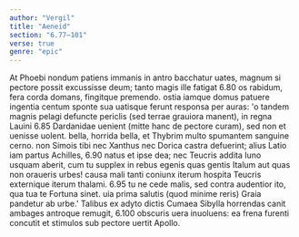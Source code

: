 ```yaml
---
author: "Vergil"
title: "Aeneid"
section: "6.77–101"
verse: true
genre: "epic"
---
```


  At Phoebi nondum patiens immanis in antro
bacchatur uates, magnum si pectore possit
excussisse deum; tanto magis ille fatigat
6.80
os rabidum, fera corda domans, fingitque premendo.
ostia iamque domus patuere ingentia centum
sponte sua uatisque ferunt responsa per auras:
'o tandem magnis pelagi defuncte periclis
(sed terrae grauiora manent), in regna Lauini
6.85
Dardanidae uenient (mitte hanc de pectore curam),
sed non et uenisse uolent. bella, horrida bella,
et Thybrim multo spumantem sanguine cerno.
non Simois tibi nec Xanthus nec Dorica castra
defuerint; alius Latio iam partus Achilles,
6.90
natus et ipse dea; nec Teucris addita Iuno  
usquam aberit, cum tu supplex in rebus egenis
quas gentis Italum aut quas non oraueris urbes!
causa mali tanti coniunx iterum hospita Teucris
externique iterum thalami.
6.95
tu ne cede malis, sed contra audentior ito,
qua tua te Fortuna sinet. uia prima salutis
(quod minime reris) Graia pandetur ab urbe.'
  Talibus ex adyto dictis Cumaea Sibylla
horrendas canit ambages antroque remugit,
6.100
obscuris uera inuoluens: ea frena furenti
concutit et stimulos sub pectore uertit Apollo.